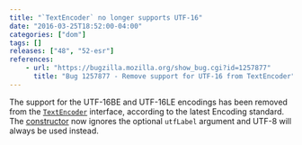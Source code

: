 ```yaml
---
title: "`TextEncoder` no longer supports UTF-16"
date: "2016-03-25T18:52:00-04:00"
categories: ["dom"]
tags: []
releases: ["48", "52-esr"]
references:
    - url: "https://bugzilla.mozilla.org/show_bug.cgi?id=1257877"
      title: "Bug 1257877 - Remove support for UTF-16 from TextEncoder"
---
```

The support for the UTF-16BE and UTF-16LE encodings has been removed from the [`TextEncoder`](https://developer.mozilla.org/docs/Web/API/TextEncoder) interface, according to the latest Encoding standard. The [constructor](https://developer.mozilla.org/docs/Web/API/TextEncoder/TextEncoder) now ignores the optional `utfLabel` argument and UTF-8 will always be used instead.
